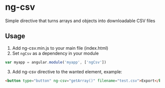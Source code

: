 ng-csv
======

Simple directive that turns arrays and objects into downloadable CSV files


## Usage
1. Add ng-csv.min.js to your main file (index.html)
2. Set `ngCsv` as a dependency in your module
>
```javascript
var myapp = angular.module('myapp', ['ngCsv'])
```
3. Add ng-csv directive to the wanted element, example:
```html
<button type="button" ng-csv="getArray()" filename="test.csv">Export</button>
```
